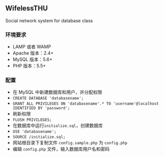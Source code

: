 ## WifelessTHU
Social network system for database class

### 环境要求
* LAMP 或者 WAMP
* Apache 版本：2.4+
* MySQL 版本：5.6+
* PHP 版本：5.5+

### 配置
* 在 MySQL 中新建数据库和用户，并分配权限
 * `CREATE DATABASE 'databasename';`
 * `GRANT ALL PRIVILEGES ON 'databasename'.* TO 'username'@localhost IDENTIFIED BY 'password';`
* 刷新权限
 * `FLUSH PRIVILEGES;` 
* 在数据库中运行`initialize.sql`，创建数据库
 * `USE 'databasename';`
 * `SOURCE /initialize.sql;`
* 网站根目录下复制文件 `config.sample.php` 为 `config.php`
* 编辑 `config.php` 文件，输入数据库用户名和密码